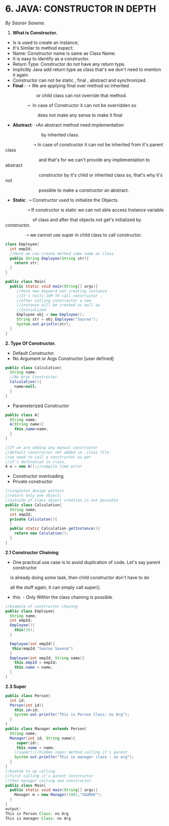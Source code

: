 # 6. JAVA: CONSTRUCTOR IN DEPTH

_By Saurav Saxena._

  

1. **What is Constructor.**
*   Is is used to create an instance;
*   It's Similar to method expect:
*   Name: Constructor name is same as Class Name.
*   It is easy to identify as a constructor.
*   Return Type: Constructor do not have any return type.
*   Implicitly Java add return type as class that's we don't need to mention it again.   
*   Constructor can not be static , final , abstract and synchronized.
*   **Final** : ➝ We are applying final over method so inherited

                         or child class can not override that method.

                 ➝  In case of Constructor it can not be overridden so

                          does not make any sense to make it final

*   **Abstract**: ➝An abstract method need implementation 

                             by inherited class.

                      ➝ In case of constructor it can not be inherited from it's parent class

                           and that's for we can't provide any implementation to abstract 

                           constructor by it's child or inherited class so, that's why it's not 

                           possible to make a constructor an abstract.

*   **Static**: ➝ Constructor used to initialize the Objects.

                 ➝ If constructor is static we can not able access Instance variable

                      of class and after that objects not get's initialized by constructor.

                ➝ we cannot use super in child class to call constructor.

```java
class Employee{
  int empId; 
  //Here we can create method same name as class
  public String Employee(String str){
    return str;
  }   
}
```

  

```java
public class Main{
  public static void main(String[] args){
     //here new keyword not creating instance 
     //It's tells JVM TO call constructor .
     //after calling constructor a new
     //instance will be created as well as
     //Initialized
     Employee obj = new Employee();
     String str = obj.Employee("Saurav");
     System.out.println(str);
  }
}
```

  
  

**2\. Type Of Constructor.**

*   Default Constructor.
*   No Argument or Args Constructor \[user defined\]

  

```java
public class Calculation{
  String name;
  //No Args Constructor.   
  Calculation(){
    name=null;
  }   
}
```

  

*   Parameterized Constructor

```java
public class A{
  String name;
  A(String name){
    this.name=name;
  }  
}
```

  

```java
//If we are adding any manual constructor
//default constructor not added in .class file
//we need to call a constructor as per
//it's defination in class.
A a = new A();//compile time error 
```

*   Constructor overloading
*   Private constructor

```java
//singleton design pattern
//return only one object;
//outside of class object creation is not possible
public class Calculation{
  String name;
  int empId;  
  private Calculaton(){    
  }
  public static Calculation getInstance(){
    return new Calulation();
  }
}
```

  

**2.1 Constructor Chaining**

*   One practical use case is to avoid duplication of code. Let's say parent constructor

    is already doing some task, then child constructor don't have to do

    all the stuff again, it can simply call super().

*   this  - Only Within the class chaining is possible.

```java
//Example of constructor chainng
public class Employee{
  String name;
  int empId;
  Employee(){
    this(10);
  }

  Employee(int empId){   
   this(empId,"Saurav Saxena")    
  }  
  Employee(int empId, String name){
    this.empId = empId;
    this.name = name;
  }
}
```

  

**2.3 Super**

```java
public class Person{
  int id;
  Person(int id){
    this.id=id;     
    System.out.println("This is Person Class: no Arg");
  }
}
public class Manager extends Person{  
  String name;
  Manager(int id, String name){
     super(id);
     this.name = name;   
    //super()//hidden super method calling it's parent
    System.out.println("This is manager class : no arg");
  }
}
//bootom to up calling.
//first calling it's parent constructor 
//then manager calling own constructor.
public class Main{
  public static void main(String[] args){
    Manager m = new Manager(1001,"SAURAV");
  }
}
output:
This is Person Class: no Arg
This is manager Class: no Arg
```